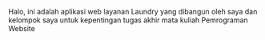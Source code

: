 <p>Halo, ini adalah aplikasi web layanan Laundry yang dibangun oleh saya dan kelompok saya untuk kepentingan tugas akhir mata kuliah Pemrograman Website<br>
